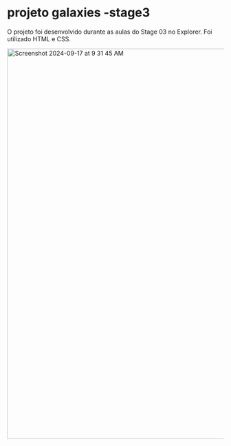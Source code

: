 # projeto galaxies -stage3

O projeto foi desenvolvido durante as aulas do Stage 03 no Explorer. Foi utilizado HTML e CSS.

<img width="909" alt="Screenshot 2024-09-17 at 9 31 45 AM" src="https://github.com/user-attachments/assets/b73432a7-7a0f-4463-8f2a-b5ec6490f4cb">
